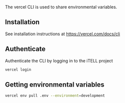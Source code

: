 The vercel CLI is used to share environmental variables.

## Installation

See installation instructions at https://vercel.com/docs/cli

## Authenticate

Authenticate the CLI by logging in to the iTELL project

```bash
vercel login
```

## Getting environmental variables

```bash
vercel env pull .env --environment=development
```
